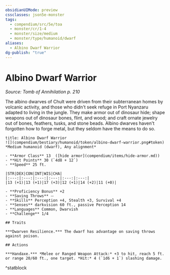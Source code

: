 ```yaml
---
obsidianUIMode: preview
cssclasses: json5e-monster
tags:
  - compendium/src/5e/toa
  - monster/cr/1-4
  - monster/size/medium
  - monster/type/humanoid/dwarf
aliases:
  - Albino Dwarf Warrior
dg-publish: "true"
---
```

# Albino Dwarf Warrior
*Source: Tomb of Annihilation p. 210*  

The albino dwarves of Chult were driven from their subterranean homes by volcanic activity, and those who didn't seek refuge in Port Nyanzaru adapted to living in the jungle. They make armor out of dinosaur hide; shape weapons out of dinosaur bones, flint, and wood; and craft ornate jewelry out of bones, feathers, tusks, and stone beads. Albino dwarves haven't forgotten how to forge metal, but they seldom have the means to do so.

```ad-statblock
title: Albino Dwarf Warrior
![](compendium/bestiary/humanoid/token/albino-dwarf-warrior.png#token)
*Medium humanoid (dwarf), Any alignment*

- **Armor Class** 13  ([hide armor](compendium/items/hide-armor.md))
- **Hit Points** 30 (`4d8 + 12`)
- **Speed** 25 ft.

|STR|DEX|CON|INT|WIS|CHA|
|:---:|:---:|:---:|:---:|:---:|:---:|
|13 (+1)|13 (+1)|17 (+3)|12 (+1)|14 (+2)|11 (+0)|

- **Proficiency Bonus** +2
- **Saving Throws** ⏤
- **Skills** Perception +4, Stealth +3, Survival +4
- **Senses** darkvision 60 ft., passive Perception 14
- **Languages** Common, Dwarvish
- **Challenge** 1/4

## Traits

***Dwarven Resilience.*** The dwarf has advantage on saving throws against poison.

## Actions

***Handaxe.*** *Melee or Ranged Weapon Attack:* +3 to hit, reach 5 ft. or range 20/60 ft., one target. *Hit:* 4 (`1d6 + 1`) slashing damage.
```
^statblock